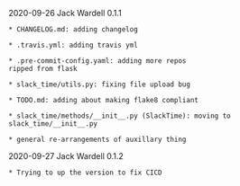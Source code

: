 2020-09-26  Jack Wardell   0.1.1

    * CHANGELOG.md: adding changelog

    * .travis.yml: adding travis yml

    * .pre-commit-config.yaml: adding more repos
    ripped from flask

    * slack_time/utils.py: fixing file upload bug

    * TODO.md: adding about making flake8 compliant

    * slack_time/methods/__init__.py (SlackTime): moving to slack_time/__init__.py

    * general re-arrangements of auxillary thing


2020-09-27   Jack Wardell   0.1.2

    * Trying to up the version to fix CICD
